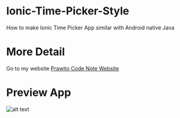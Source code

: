 # Ionic-Time-Picker-Style
How to make Ionic Time Picker App similar with Android native Java
# More Detail
Go to my website [Prawito Code Note Website](http://prawitocodenote.blogspot.co.id/ "Prawito Code Note website")
# Preview App
![alt text](https://lh3.googleusercontent.com/-pNLIE0kD3x0/VkfUDuXP4KI/AAAAAAAAB8Q/C99QQWSybTA/s383-Ic42/52%252520Time%252520Picker%252520Result.png "Preview App")
